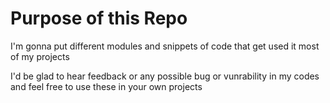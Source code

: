 # Purpose of this Repo
I'm gonna put different modules and snippets of code that get used it most of my projects

I'd be glad to hear feedback or any possible bug or vunrability in my codes
and feel free to use these in your own projects
